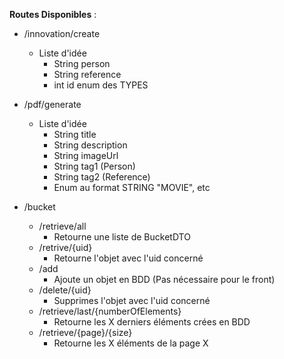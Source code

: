 **Routes Disponibles** : 

* /innovation/create
  * Liste d'idée
    * String person
    * String reference
    * int id enum des TYPES

* /pdf/generate
  * Liste d'idée
    * String title
    * String description
    * String imageUrl
    * String tag1 (Person)
    * String tag2 (Reference)
    * Enum au format STRING "MOVIE", etc

* /bucket
  * /retrieve/all
    * Retourne une liste de BucketDTO
  * /retrive/{uid}
    * Retourne l'objet avec l'uid concerné
  * /add
    * Ajoute un objet en BDD (Pas nécessaire pour le front)
  * /delete/{uid}
    * Supprimes l'objet avec l'uid concerné
  * /retrieve/last/{numberOfElements}
    * Retourne les X derniers éléments crées en BDD
  * /retrieve/{page}/{size}
    * Retourne les X éléments de la page X